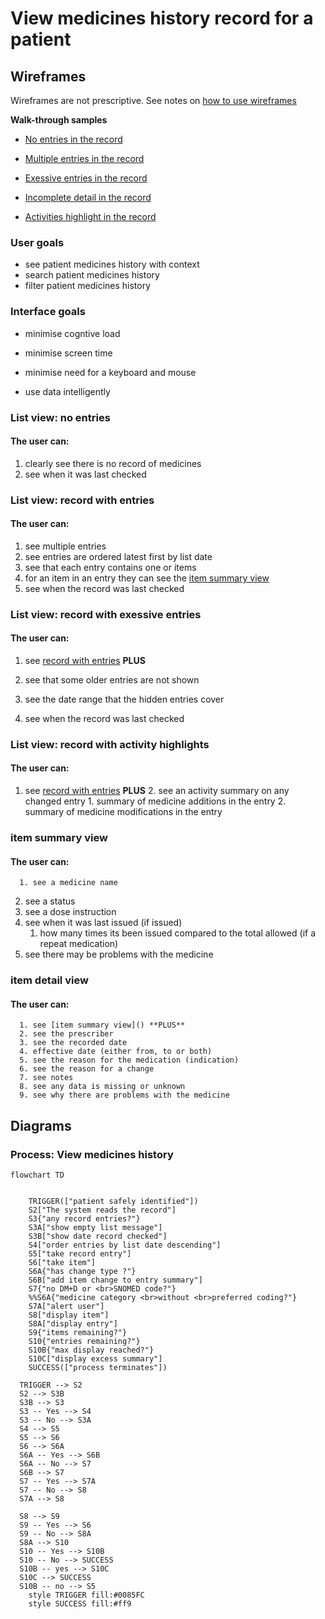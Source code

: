 # View medicines history record for a patient



## Wireframes

Wireframes are not prescriptive. See notes on [how to use wireframes](https://github.com/acommonjones/allergy-guide/blob/main/usecase/index.md#understanding-wireframes)

**Walk-through samples**

- [No entries in the record]()

- [Multiple entries in the record]()

- [Exessive entries in the record]()

- [Incomplete detail in the record]()

- [Activities highlight in the record]()

  

### User goals

- see patient medicines history with context
- search patient medicines history
- filter patient medicines history 

### Interface goals

- minimise cogntive load

- minimise screen time

- minimise need for a keyboard and mouse

- use data intelligently

  

### List view: no entries

#### The user can:

1. clearly see there is no record of medicines
2. see when it was last checked



### List view: record with entries

#### The user can:

1. see multiple entries
2. see entries are ordered latest first by list date
3. see that each entry contains one or items
4. for an item in an entry they can see the [item summary view]()
5. see when the record was last checked



### List view: record with exessive entries

#### The user can:

1. see [record with entries]() **PLUS**

2. see that some older entries are not shown

3. see the date range that the hidden entries cover

4. see when the record was last checked

   

### List view: record with activity highlights

   #### The user can:

   1. see [record with entries]() **PLUS**
      2. see an activity summary on any changed entry
            1. summary of medicine additions in the entry
            2. summary of medicine modifications in the entry

### item summary view

   #### The user can:

      1. see a medicine name
   2. see a status
   3. see a dose instruction
   4. see when it was last issued (if issued)
      1. how many times its been issued compared to the total allowed (if a repeat medication)
   5. see there may be problems with the medicine

### item detail view

   #### The user can:

      1. see [item summary view]() **PLUS**
      2. see the prescriber
      3. see the recorded date
      4. effective date (either from, to or both)
      5. see the reason for the medication (indication)
      6. see the reason for a change
      7. see notes
      8. see any data is missing or unknown
      9. see why there are problems with the medicine



## Diagrams

### Process: View medicines history

```mermaid
flowchart TD


    TRIGGER(["patient safely identified"]) 
    S2["The system reads the record"]
    S3{"any record entries?"}
    S3A["show empty list message"]
    S3B["show date record checked"]
    S4["order entries by list date descending"]
    S5["take record entry"]
    S6["take item"]
    S6A{"has change type ?"}
    S6B["add item change to entry summary"]
    S7{"no DM+D or <br>SNOMED code?"}
    %%S6A{"medicine category <br>without <br>preferred coding?"}
    S7A["alert user"]
    S8["display item"]
    S8A["display entry"]
    S9{"items remaining?"}
    S10{"entries remaining?"}
    S10B{"max display reached?"}
    S10C["display excess summary"]
    SUCCESS(["process terminates"])
  
  TRIGGER --> S2
  S2 --> S3B
  S3B --> S3
  S3 -- Yes --> S4
  S3 -- No --> S3A
  S4 --> S5
  S5 --> S6
  S6 --> S6A
  S6A -- Yes --> S6B
  S6A -- No --> S7
  S6B --> S7
  S7 -- Yes --> S7A
  S7 -- No --> S8
  S7A --> S8
  
  S8 --> S9
  S9 -- Yes --> S6
  S9 -- No --> S8A
  S8A --> S10
  S10 -- Yes --> S10B
  S10 -- No --> SUCCESS
  S10B -- yes --> S10C
  S10C --> SUCCESS
  S10B -- no --> S5
    style TRIGGER fill:#0085FC
    style SUCCESS fill:#ff9

```

